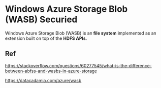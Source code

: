 # Windows Azure Storage Blob (WASB) Securied

Windows Azure Storage Blob (WASB) is an **file system** implemented as an extension built on top of the **HDFS APIs**.

## Ref
https://stackoverflow.com/questions/60277545/what-is-the-difference-between-abfss-and-wasbs-in-azure-storage

https://datacadamia.com/azure/wasb
